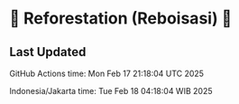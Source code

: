 
# 🌳 Reforestation (Reboisasi) 🌲

## Last Updated

GitHub Actions time: Mon Feb 17 21:18:04 UTC 2025

Indonesia/Jakarta time: Tue Feb 18 04:18:04 WIB 2025
